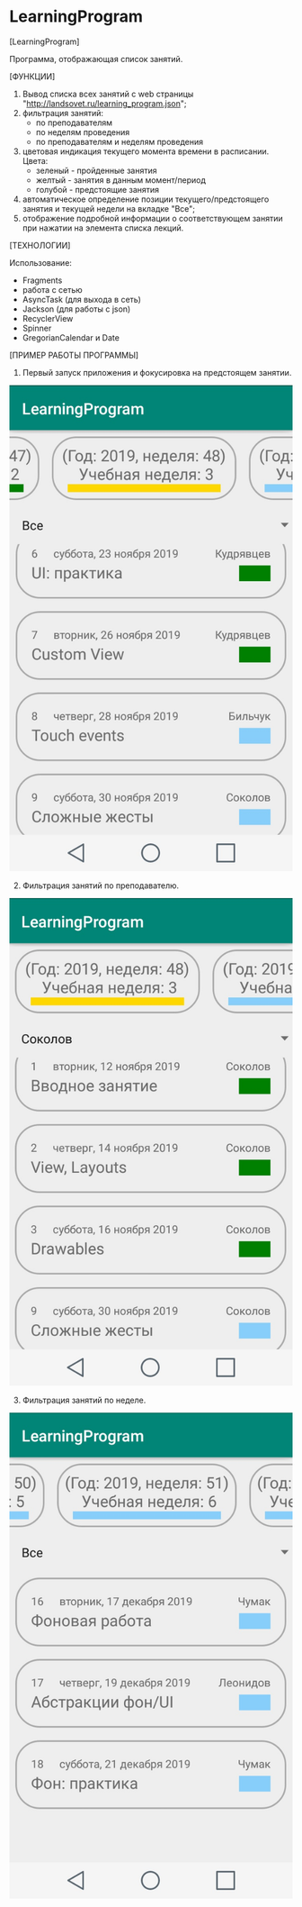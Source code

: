 # LearningProgram

[LearningProgram]

Программа, отображающая список занятий.

[ФУНКЦИИ]

1. Вывод списка всех занятий с web страницы "http://landsovet.ru/learning_program.json";
2. фильтрация занятий:
     - по преподавателям
     - по неделям проведения
     - по преподавателям и неделям проведения
3. цветовая индикация текущего момента времени в расписании. Цвета:
     - зеленый - пройденные занятия
     - желтый - занятия в данным момент/период
     - голубой - предстоящие занятия
4. aвтоматическое определение позиции текущего/предстоящего занятия и текущей недели на вкладке "Все";
5. отображение подробной информации о соответствующем занятии при нажатии на элемента списка лекций.

[ТЕХНОЛОГИИ]

Использование:

- Fragments
- работа с сетью
- AsyncTask (для выхода в сеть)
- Jackson (для работы с json)
- RecyclerView
- Spinner
- GregorianCalendar и Date
    
[ПРИМЕР РАБОТЫ ПРОГРАММЫ]

1. Первый запуск приложения и фокусировка на предстоящем занятии.

![Image alt](/scr/01_01.jpg)

2. Фильтрация занятий по преподавателю.

![Image alt](/scr/01_02.jpg)

3. Фильтрация занятий по неделе.

![Image alt](/scr/01_03.jpg)
